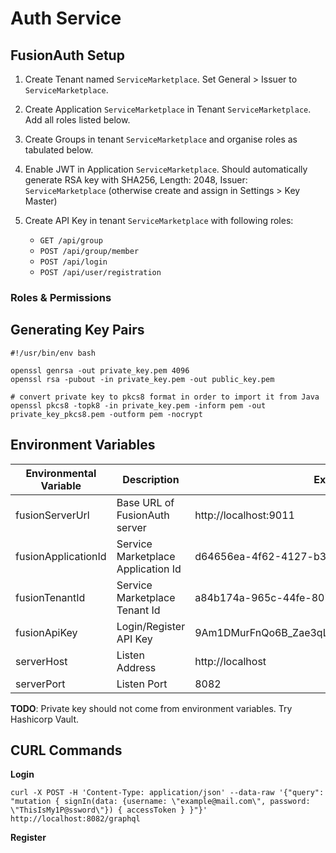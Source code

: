# Auth Service

## FusionAuth Setup

1. Create Tenant named `ServiceMarketplace`. Set General > Issuer to `ServiceMarketplace`.
1. Create Application `ServiceMarketplace` in Tenant `ServiceMarketplace`. Add all roles listed below.
1. Create Groups in tenant `ServiceMarketplace` and organise roles as tabulated below.
1. Enable JWT in Application `ServiceMarketplace`. Should automatically generate RSA key with SHA256, Length: 2048, Issuer: `ServiceMarketplace` (otherwise create and assign in Settings > Key Master)
1. Create API Key in tenant `ServiceMarketplace` with following roles:

    - `GET /api/group`
    - `POST /api/group/member`
    - `POST /api/login`
    - `POST /api/user/registration`

### Roles & Permissions

## Generating Key Pairs

```shell script
#!/usr/bin/env bash

openssl genrsa -out private_key.pem 4096
openssl rsa -pubout -in private_key.pem -out public_key.pem

# convert private key to pkcs8 format in order to import it from Java
openssl pkcs8 -topk8 -in private_key.pem -inform pem -out private_key_pkcs8.pem -outform pem -nocrypt
```

## Environment Variables

| Environmental Variable | Description                 | Example                                     | required |
|------------------------|-----------------------------|---------------------------------------------|----------|
| fusionServerUrl        | Base URL of FusionAuth server | http://localhost:9011                     | true     |
| fusionApplicationId          | Service Marketplace Application Id | d64656ea-4f62-4127-b312-91afeeca96f9                          | true     |
| fusionTenantId        | Service Marketplace Tenant Id             | a84b174a-965c-44fe-807d-623efc3bff9c                                   | true     |
| fusionApiKey    | Login/Register API Key         | 9Am1DMurFnQo6B_Zae3qLdSqd2mOk7w4APyPoCTnLHw        | true     |
| serverHost             | Listen Address              | http://localhost                            | true     |
| serverPort             | Listen Port                 | 8082                                        | true     |

**TODO**: Private key should not come from environment variables. Try Hashicorp Vault.

## CURL Commands

**Login**
```shell script
curl -X POST -H 'Content-Type: application/json' --data-raw '{"query": "mutation { signIn(data: {username: \"example@mail.com\", password: \"ThisIsMy1P@ssword\"}) { accessToken } }"}' http://localhost:8082/graphql
```

**Register**
```shell script

```